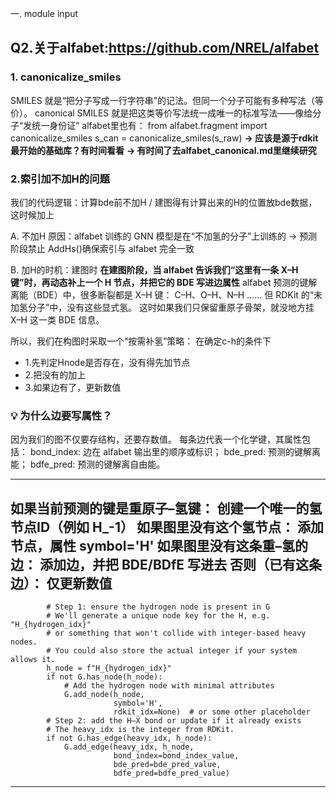 一. module input

## **Q2.关于alfabet:https://github.com/NREL/alfabet**

### 1. canonicalize_smiles

SMILES 就是“把分子写成一行字符串”的记法。但同一个分子可能有多种写法（等价）。
canonical SMILES 就是把这类等价写法统一成唯一的标准写法——像给分子“发统一身份证”
alfabet里也有：
from alfabet.fragment import canonicalize_smiles
s_can = canonicalize_smiles(s_raw)
**-> 应该是源于rdkit最开始的基础库？有时间看看**
**-> 有时间了去alfabet_canonical.md里继续研究**

### 2.索引加不加H的问题
我们的代码逻辑：计算bde前不加H / 建图得有计算出来的H的位置放bde数据，这时候加上

A. 不加H 原因：alfabet 训练的 GNN 模型是在“不加氢的分子”上训练的
-> 预测阶段禁止 AddHs()确保索引与 alfabet 完全一致

B. 加H的时机：建图时
**在建图阶段，当 alfabet 告诉我们“这里有一条 X–H 键”时，再动态补上一个 H 节点，并把它的 BDE 写进边属性**
alfabet 预测的键解离能（BDE）中，很多断裂都是 X–H 键：
C–H、O–H、N–H ……
但 RDKit 的“未加氢分子”中，没有这些显式氢。
这时如果我们只保留重原子骨架，就没地方挂 X–H 这一类 BDE 信息。

所以，我们在构图时采取一个“按需补氢”策略：
在确定c-h的条件下
- 1.先判定Hnode是否存在，没有得先加节点
- 2.把没有的加上
- 3.如果边有了，更新数值

### 💡 为什么边要写属性？
因为我们的图不仅要存结构，还要存数值。
每条边代表一个化学键，其属性包括：
bond_index: 边在 alfabet 输出里的顺序或标识；
bde_pred: 预测的键解离能；
bdfe_pred: 预测的键解离自由能。

---
如果当前预测的键是重原子–氢键：
    创建一个唯一的氢节点ID（例如 H_-1）
    如果图里没有这个氢节点：
        添加节点，属性 symbol='H'
    如果图里没有这条重–氢的边：
        添加边，并把 BDE/BDfE 写进去
    否则（已有这条边）：
        仅更新数值
---
            # Step 1: ensure the hydrogen node is present in G
            # We'll generate a unique node key for the H, e.g. "H_{hydrogen_idx}"
            # or something that won't collide with integer-based heavy nodes.
            # You could also store the actual integer if your system allows it.           
            h_node = f"H_{hydrogen_idx}"
            if not G.has_node(h_node):
                # Add the hydrogen node with minimal attributes
                G.add_node(h_node,
                           symbol='H',
                           rdkit_idx=None)  # or some other placeholder
            # Step 2: add the H–X bond or update if it already exists
            # The heavy_idx is the integer from RDKit.
            if not G.has_edge(heavy_idx, h_node):
                G.add_edge(heavy_idx, h_node,
                           bond_index=bond_index_value,
                           bde_pred=bde_pred_value,
                           bdfe_pred=bdfe_pred_value)
---

